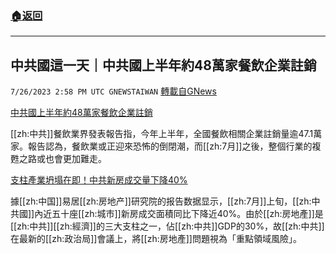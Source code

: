 ###  [:house:返回](README.md)
---


## 中共國這一天｜中共國上半年約48萬家餐飲企業註銷
`7/26/2023 2:58 PM UTC GNEWSTAIWAN` [轉載自GNews](https://gnews.org/articles/1489566)

[中共國上半年約48萬家餐飲企業註銷](https://china.hket.com/article/3578087/%E4%B8%8A%E5%8D%8A%E5%B9%B4%E5%85%A7%E5%9C%B048%E8%90%AC%E5%AE%B6%E9%A4%90%E9%A3%B2%E4%BC%81%E6%A5%AD%E8%A8%BB%E9%8A%B7%20%E7%95%A5%E5%B0%91%E6%96%BC%E5%8E%BB%E5%B9%B4%E5%85%A8%E5%B9%B4?mtc=30003)

[[zh:中共]]餐飲業界發表報告指，今年上半年，全國餐飲相關企業註銷量逾47.1萬家。報告認為，餐飲業或正迎來恐怖的倒閉潮，而[[zh:7月]]之後，整個行業的複甦之路或也會更加難走。

[支柱產業坍塌在即！中共新房成交量下降40%](https://www.rfa.org/mandarin/yataibaodao/jingmao/hcm-07252023050145.html)

據[[zh:中国]]易居[[zh:房地产]]研究院的报告数据显示，[[zh:7月]]上旬，[[zh:中共國]]內近五十座[[zh:城市]]新房成交面積同比下降近40%。由於[[zh:房地產]]是[[zh:中共]][[zh:經濟]]的三大支柱之一，佔[[zh:中共]]GDP的30%，故[[zh:中共]]在最新的[[zh:政治局]]會議上，將[[zh:房地產]]問題視為「重點領域風險」。
